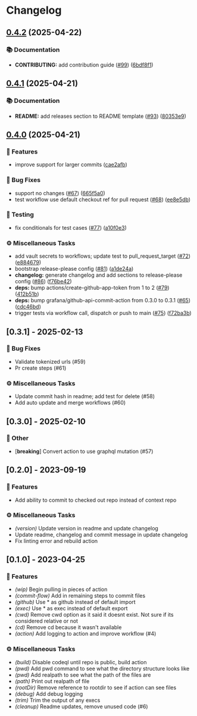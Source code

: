 # Changelog

## [0.4.2](https://github.com/grafana/github-api-commit-action/compare/v0.4.1...v0.4.2) (2025-04-22)


### 📚 Documentation

* **CONTRIBUTING:** add contribution guide ([#99](https://github.com/grafana/github-api-commit-action/issues/99)) ([6bdf8f1](https://github.com/grafana/github-api-commit-action/commit/6bdf8f1cb22d95f48887e9ea05a7010f8d2bbc25))

## [0.4.1](https://github.com/grafana/github-api-commit-action/compare/v0.4.0...v0.4.1) (2025-04-21)


### 📚 Documentation

* **README:** add releases section to README template ([#93](https://github.com/grafana/github-api-commit-action/issues/93)) ([80353e9](https://github.com/grafana/github-api-commit-action/commit/80353e98320a5165a7d134e55868d29c210bf87e))

## [0.4.0](https://github.com/grafana/github-api-commit-action/compare/v0.3.1...v0.4.0) (2025-04-21)


### 🚀 Features

* improve support for larger commits ([cae2afb](https://github.com/grafana/github-api-commit-action/commit/cae2afb911661e78ed33f4a07d17b6ad105b2ac4))


### 🐛 Bug Fixes

* support no changes ([#67](https://github.com/grafana/github-api-commit-action/issues/67)) ([665f5a0](https://github.com/grafana/github-api-commit-action/commit/665f5a07397c8574da8babb275bc27bf4fd542c0))
* test workflow use default checkout ref for pull request ([#68](https://github.com/grafana/github-api-commit-action/issues/68)) ([ee8e5db](https://github.com/grafana/github-api-commit-action/commit/ee8e5db2746fd53945d81daeee489265d6cdc238))


### 🧪 Testing

* fix conditionals for test cases ([#77](https://github.com/grafana/github-api-commit-action/issues/77)) ([a10f0e3](https://github.com/grafana/github-api-commit-action/commit/a10f0e3ecded6e63f5f0e208acae7496bc69e8c7))


### ⚙️ Miscellaneous Tasks

* add vault secrets to workflows; update test to pull_request_target ([#72](https://github.com/grafana/github-api-commit-action/issues/72)) ([e884679](https://github.com/grafana/github-api-commit-action/commit/e8846792fd30ed6023eb560f3d2654fecd9a4d0a))
* bootstrap release-please config ([#81](https://github.com/grafana/github-api-commit-action/issues/81)) ([a1de24a](https://github.com/grafana/github-api-commit-action/commit/a1de24a3244cc89866e77d2afdc1729dab9dd9bf))
* **changelog:** generate changelog and add sections to release-please config ([#86](https://github.com/grafana/github-api-commit-action/issues/86)) ([f76be42](https://github.com/grafana/github-api-commit-action/commit/f76be42c88502e9740b110813650a9dbe85207dd))
* **deps:** bump actions/create-github-app-token from 1 to 2 ([#79](https://github.com/grafana/github-api-commit-action/issues/79)) ([412b51b](https://github.com/grafana/github-api-commit-action/commit/412b51bdf2e89caaf37e5b53b8fbc8a4c1c1c412))
* **deps:** bump grafana/github-api-commit-action from 0.3.0 to 0.3.1 ([#65](https://github.com/grafana/github-api-commit-action/issues/65)) ([cdc46bd](https://github.com/grafana/github-api-commit-action/commit/cdc46bd6d01c95fecdf1cf2acb3106478518d17e))
* trigger tests via workflow call, dispatch or push to main ([#75](https://github.com/grafana/github-api-commit-action/issues/75)) ([f72ba3b](https://github.com/grafana/github-api-commit-action/commit/f72ba3ba7d3a7def86ad1d8b5e7706912494e4c1))

## [0.3.1] - 2025-02-13

### 🐛 Bug Fixes

- Validate tokenized urls (#59)
- Pr create steps (#61)

### ⚙️ Miscellaneous Tasks

- Update commit hash in readme; add test for delete (#58)
- Add auto update and merge workflows (#60)

## [0.3.0] - 2025-02-10

### 💼 Other

- [**breaking**] Convert action to use graphql mutation (#57)

## [0.2.0] - 2023-09-19

### 🚀 Features

- Add ability to commit to checked out repo instead of context repo

### ⚙️ Miscellaneous Tasks

- *(version)* Update version in readme and update changelog
- Update readme, changelog and commit message in update changelog
- Fix linting error and rebuild action

## [0.1.0] - 2023-04-25

### 🚀 Features

- *(wip)* Begin pulling in pieces of action
- *(commit-flow)* Add in remaining steps to commit files
- *(github)* Use * as github instead of default import
- *(exec)* Use * as exec instead of default export
- *(cwd)* Remove cwd option as it said it doesnt exist. Not sure if its considered relative or not
- *(cd)* Remove cd because it wasn't available
- *(action)* Add logging to action and improve workflow (#4)

### ⚙️ Miscellaneous Tasks

- *(build)* Disable codeql until repo is public, build action
- *(pwd)* Add pwd command to see what the directory structure looks like
- *(pwd)* Add realpath to see what the path of the files are
- *(path)* Print out realpath of file
- *(rootDir)* Remove reference to rootdir to see if action can see files
- *(debug)* Add debug logging
- *(trim)* Trim the output of any execs
- *(cleanup)* Readme updates, remove unused code (#6)
